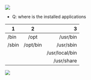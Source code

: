 ![](https://lcom.static.linuxfound.org/sites/lcom/files/standard-unix-filesystem-hierarchy.png)

- Q: where is the installed applications

| 1             | 2             | 3         |
| ------------- |:-------------:| --------: |
|  /bin         | /opt          | /usr/bin  |
|  /sbin        | /opt/bin      | /usr/sbin |
|               |               | /usr/local/bin |
|               |               | /usr/share |
![](https://i.stack.imgur.com/BlpRb.png)

